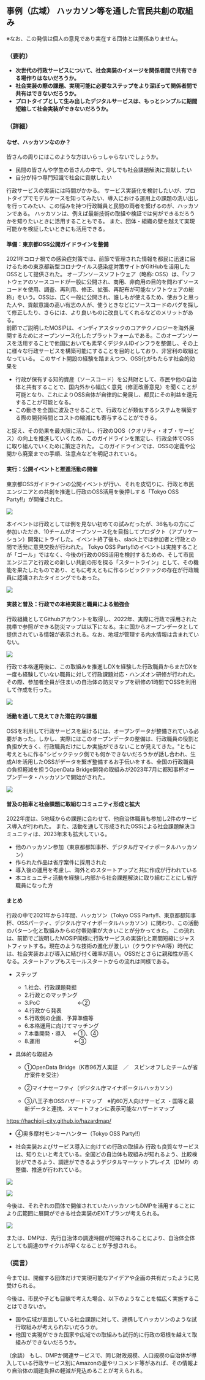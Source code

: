 ## 事例（広域） ハッカソン等を通した官民共創の取組み

※なお、この発信は個人の意見であり実在する団体とは関係ありません。

### （要約）

- <B>次世代の行政サービスについて、社会実装のイメージを関係者間で共有できる場作りはないだろうか。</B>
- <B>社会実装の際の課題、実現可能に必要なステップをより深ぼって関係者間で共有はできないだろうか。</B>
- <B>プロトタイプとして生み出したデジタルサービスは、もっとシンプルに期間短縮して社会実装ができないだろうか。</B>


### （詳細）

#### なぜ、ハッカソンなのか？

皆さんの周りにはこのような方はいらっしゃらないでしょうか。

- 民間の皆さんや学生の皆さんの中で、少しでも社会課題解決に貢献したい
- 自分が持つ専門知識で社会に貢献したい

行政サービスの実装には時間がかかる。
サービス実装化を検討したいが、プロトタイプでモデルケースを知ってみたい、導入における運用上の課題の洗い出しを行ってみたい、この悩みを持つ行政職員と民間の両者を繋げるのが、ハッカソンである。
ハッカソンは、例えば最新技術の取組や検証では何ができるだろうかを知りたいときに活用することもでる。
また、団体・組織の壁を越えて実現可能かを検証したいときにも活用できる。

#### 準備：東京都OSS公開ガイドラインを整備

2021年コロナ禍での感染症対策では、前節で管理された情報を都民に迅速に届けるための東京都新型コロナウイルス感染症対策サイトがGitHubを活用したOSSとして提供された。
オープンソースソフトウェア（略称: OSS）は、「ソフトウェアのソースコードが一般に公開され、商用、非商用の目的を問わずソースコードを使用、調査、再利用、修正、拡張、再配布が可能なソフトウェアの総称」をいう。OSSは、広く一般に公開され、誰しもが使えるため、使おうと思った人や、貢献意識の高い有志の人が、使うときなどにソースコードのバグを探して修正したり、さらには、より良いものに改良してくれるなどのメリットがある。
<BR>前節でご説明したMOSIPは、インディアスタックのコアテクノロジーを海外展開するためにオープンソース化したプラットフォームである。このオープンソースを活用することで他国においても素早くデジタルIDインフラを整備し、その上に様々な行政サービスを構築可能にすることを目的としており、非営利の取組となっている。
このサイト開設の経験を踏まえつつ、OSS化がもたらす社会的効果を
- 行政が保有する知的資産（ソースコード）を公共財として、市民や他の自治体と共有することで、国内外から幅広く意見（修正改善意見）を聞くことが可能となり、これによりOSS自体が自律的に発展し、都民にその利益を還元することが可能となる。
- この動きを全国に波及させることで、行政などが類似するシステムを構築する際の開発時間とコストの縮減にも寄与することができる。

と捉え、その効果を最大限に活かし、行政のQOS（クオリティ・オブ・サービス）の向上を推進していくため、このガイドラインを策定し、行政全体でOSSに取り組んでいくために策定された。
このガイドラインでは、OSSの定義や公開から廃棄までの手順、注意点などを明記されている。

<div style="page-break-after: always;"></div>

#### 実行：公開イベントと推進活動の開催

東京都OSSガイドラインの公開イベントが行い、それを皮切りに、行政と市民エンジニアとの共創を推進し行政のOSS活用を後押しする「Tokyo OSS Party!!」が開催された。

![](../images/OSS01.png)

<div style="page-break-after: always;"></div>

本イベントは行政としては例を見ない初めての試みだったが、36名もの方にご参加いただき、10チームがオープンソース化を目指してプロダクト（アプリケーション）開発にトライした。イベント終了後も、slack上では参加者と行政との間で活発に意見交換が行われた。
Tokyo OSS Party!!のイベントは実施することが「ゴール」ではなく、今後の行政のOSS活用を検討するための、そして市民エンジニアと行政との新しい共創の形を探る「スタートライン」として、その機能を果たしたものであり、ともに考えともに作るシビックテックの存在が行政職員に認識されたタイミングでもあった。

![](../images/OSS02.png)

<div style="page-break-after: always;"></div>

#### 実装と普及：行政での本格実装と職員による勉強会

行政組織としてGithubアカウントを取得し、2022年、実際に行政で採用された携帯で参照ができる防災マップは以下になる。主に国からオープンデータとして提供されている情報が表示される。なお、地域が管理する内水情報は含まれていない。

![](../images/OSS03.png)

<div style="page-break-after: always;"></div>

行政で本格運用後に、この取組みを推進しDXを経験した行政職員からまだDXを一度も経験していない職員に対して行政課題対応・ハンズオン研修が行われた。その際、参加者全員が住まいの自治体の防災マップを研修の1時間でOSSを利用して作成を行った。

![](../images/OSS04.png)

<div style="page-break-after: always;"></div>

#### 活動を通して見えてきた潜在的な課題

OSSを利用して行政サービスを届けるには、オープンデータが整備されている必要があった。しかし、実際にはこのオープンデータの整備は、行政職員の役割と負担が大きく、行政職員だけにしか実施ができないことが見えてきた。"ともに考えともに作る"シビックテック側でも何かできないだろうかが話し合われ、生成AIを活用したOSSがデータを繋ぎ整備するお手伝いをする、全国の行政職員の負担軽減を担うOpenData Bridge開発の取組みが2023年7月に都知事杯オープンデータ・ハッカソンで開始がされた。

![](../images/OSS05.png)

<div style="page-break-after: always;"></div>

#### 普及の拍車と社会課題に取組むコミュニティ形成と拡大

2022年度は、5地域からの課題に合わせて、他自治体職員も参加し2件のサービス導入が行われた。
また、活動を通して形成されたOSSによる社会課題解決コミュニティは、2023年末も拡大している。
- 他のハッカソン参加（東京都都知事杯、デジタル庁マイナポータルハッカソン）
- 作られた作品は省庁案件に採用された
- 導入後の運用を考慮し、海外とのスタートアップと共に作成が行われている
- 本コミュニティ活動を経験し内部から社会課題解決に取り組むことにし省庁職員になった方

#### まとめ

行政の中で2021年から3年間、ハッカソン（Tokyo OSS Party!!、東京都都知事杯、OSSパーティ、デジタル庁マイナポータルハッカソン）に関わり、この活動のパターン化と取組みからの付帯効果が大きいことが分かってきた。
この流れは、前節でご説明したMOSIP同様に行政サービスの実装化と期間短縮にジャストフィットする。現在のような技術の進化が激しい（クラウドやAI等）時代には、社会実装および導入に結び付く確率が高い。OSSだとさらに親和性が高くなる。スタートアップもスモールスタートからの流れは同様である。

- ステップ
  - 1.社会、行政課題発掘
  - 2.行政とのマッチング
  - 3.PoC　　　　　　　←②
  - 4.行政から発表
  - 5.行政側の企画、予算準備等
  - 6.本格運用に向けてマッチング
  - 7.本番開発・導入 　←①、④
  - 8.運用　　　　　　 ←③

- 具体的な取組み

  - ①OpenData Bridge（K市96万人実証　／　スピンオフしたチームが省庁案件を受注）

  - ②マイナセーフティ（デジタル庁マイナポータルハッカソン）

  - ③八王子市OSSハザードマップ　※約60万人向けサービス
    ・国等と最新データと連携、スマートフォンに表示可能なハザードマップ

https://hachioji-city.github.io/hazardmap/

  - ④奥多摩村モンキーハンター（Tokyo OSS Party!!）

- 社会実装およびサービス導入に向けての行政の取組み
行政も良質なサービスは、知りたいと考えている。全国どの自治体も取組みが知れるよう、比較検討ができるよう、調達ができるようデジタルマーケットプレイス（DMP）の整備、推進が行われている。

<div style="page-break-after: always;"></div>

![](../images/sam01_DMP1.png)

<div style="page-break-after: always;"></div>

![](../images/sam01_DMP2.png)

<div style="page-break-after: always;"></div>

今後は、それぞれの団体で開催されていたハッカソンもDMPを活用することにより広範囲に展開ができる社会実装のEXITプランが考えられる。

![](../images/sam02_DMP0.png)

または、DMPは、先行自治体の調達時間が短縮されることにより、自治体全体としても調達のサイクルが早くなることが予想される。

<div style="page-break-after: always;"></div>

### （提言）

今までは、開催する団体だけで実現可能なアイデアや企画の共有だったように見受けられる。

今後は、市民や子ども目線で考えた場合、以下のようなことを幅広く実施することはできないか。

- 国や広域が直面している社会課題に対して、連携してハッカソンのような試行取組みが考えられないだろうか。
- 他国で実現ができた国家や広域での取組みも試行的に行政の垣根を越えて取組みができないだろうか。

（余談）
もし、DMPか関連サービスで、同じ財政規模、人口規模の自治体が導入している行政サービス別にAmazonの星やリコメンド等があれば、その情報より自治体の調達負担の軽減が見込めることが考えられる。